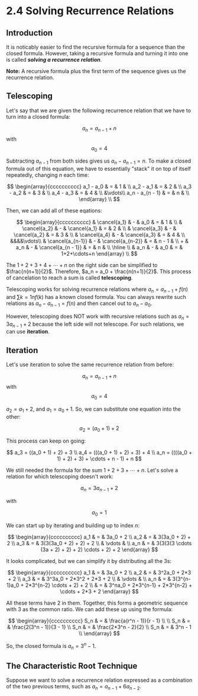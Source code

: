 # 2.4 Solving Recurrence Relations

## Introduction

It is noticably easier to find the recursive formula for a sequence than the closed formula. However, taking a recursive formula and turning it into one is called ***solving a recurrence relation***.

**Note:** A recursive formula plus the first term of the sequence gives us the recurrence relation.

## Telescoping

Let's say that we are given the following recurrence relation that we have to turn into a closed formula:

$$a_n = a_{n - 1} + n$$
with
$$a_0 = 4$$

Subtracting $a_{n - 1}$ from both sides gives us $a_n - a_{n - 1} = n$. To make a closed formula out of this equation, we have to essentially "stack" it on top of itself repeatedly, changing $n$ each time:

$$
\begin{array}{cccccccccc}
    a_1 - a_0 & = & 1 & \\
    a_2 - a_1 & = & 2 & \\
    a_3 - a_2 & = & 3 & \\
    a_4 - a_3 & = & 4 & \\
    &\vdots\\
    a_n - a_{n - 1} & = & n & \\
\end{array} \\
$$

Then, we can add all of these eqations:

$$
\begin{array}{cccccccccc}
    & \cancel{a_1} & - & a_0 & = & 1 & \\
    & \cancel{a_2} & - & \cancel{a_1} & = & 2 & \\
    & \cancel{a_3} & - & \cancel{a_2} & = & 3 & \\
    & \cancel{a_4} & - & \cancel{a_3} & = & 4 & \\
    &&&&\vdots\\
    & \cancel{a_{n-1}} & - & \cancel{a_{n-2}} & = & n - 1 & \\
    + & a_n & - & \cancel{a_{n - 1}} & = & n & \\
    \hline \\
    & a_n & - & a_0 & = & 1+2+\cdots+n
\end{array} \\
$$

The $1+2+3+4+ \cdots +n$ on the right side can be simplified to $\frac{n(n+1)}{2}$. Therefore, $a_n = a_0 + \frac{n(n+1)}{2}$. This process of cancelation to reach a sum is called **telescoping**.

Telescoping works for solving recurrence relations where $a_n = a_{n-1} + f(n)$ and $\sum{k=1}{n}f(k)$ has a known closed formula. You can always rewrite such relations as $a_n - a_{n-1} = f(n)$ and then cancel out to $a_n-a_0$.

However, telescoping does NOT work with recursive relations such as $a_n = 3a_{n-1} + 2$ because the left side will not telescope. For such relations, we can use **iteration**.

## Iteration

Let's use iteration to solve the same recurrence relation from before:

$$a_n = a_{n - 1} + n$$
with
$$a_0 = 4$$

$a_2 = a_1 + 2$, and $a_1 = a_0 + 1$. So, we can substitute one equation into the other:

$$
a_2 = (a_0 + 1) + 2
$$

This process can keep on going:

$$
a_3 = ((a_0 + 1) + 2) + 3 \\
a_4 = (((a_0 + 1) + 2) + 3) + 4 \\
a_n = ((((a_0 + 1) + 2) + 3) + \cdots + n - 1) + n
$$

We still needed the formula for the sum $1+2+3+\cdots+n$. Let's solve a relation for which telescoping doesn't work:

$$
a_n = 3a_{n-1} + 2
$$

with

$$
a_0 = 1
$$

We can start up by iterating and building up to index $n$:

$$
\begin{array}{cccccccccc}
a_1 & = & 3a_0 + 2 \\
a_2 & = & 3(3a_0 + 2) + 2 \\
a_3 & = & 3(3(3a_0 + 2) + 2) + 2 \\
& \vdots & \\
a_n & = & 3(3(3(3 \cdots (3a + 2) + 2) + 2) \cdots + 2) + 2
\end{array}
$$

It looks complicated, but we can simplify it by distributing all the 3s:

$$
\begin{array}{cccccccccc}
a_1 & = & 3a_0 + 2 \\
a_2 & = & 3^2a_0 + 2*3 + 2 \\
a_3 & = & 3^3a_0 + 2*3^2 + 2*3 + 2 \\
& \vdots & \\
a_n & = & 3(3^{n-1}a_0 + 2*3^{n-2} \cdots + 2) + 2 \\
    & = & 3^na_0 + 2*3^{n-1} + 2*3^{n-2} + \cdots + 2*3 + 2
\end{array}
$$

All these terms have 2 in them. Together, this forms a geometric sequence with 3 as the common ratio. We can add these up using the formula:

$$
\begin{array}{cccccccccc}
S_n & = & \frac{a(r^n - 1)}{r - 1} \\ \\
S_n & = & \frac{2(3^n - 1)}{3 - 1} \\
S_n & = & \frac{2*3^n - 2}{2} \\
S_n & = & 3^n - 1 \\
\end{array}
$$

So, the closed formula is $a_n = 3^n - 1$.

## The Characteristic Root Technique

Suppose we want to solve a recurrence relation expressed as a combination of the two previous terms, such as $a_n = a_{n-1} + 6a_{n-2}$.
